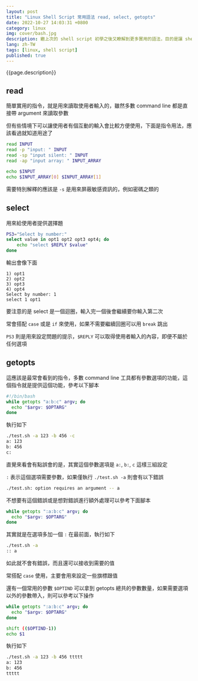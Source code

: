 ```yaml
---
layout: post
title: "Linux Shell Script 常用語法 read, select, getopts"
date: 2022-10-27 14:03:31 +0800
category: linux
img: cover/bash.jpg
description: 繼上次的 shell script 初學之後又瞭解到更多實用的語法，目的是讓 shell script 更像個 command line tool 可以有參數或是使用者互動，主要會介紹 read, select, getopts 的用法
lang: zh-TW
tags: [linux, shell script]
published: true
---
```


{{page.description}}

## read
簡單實用的指令，就是用來讀取使用者輸入的，雖然多數 command line 都是直接帶 argument 來讀取參數

但有些情境下可以讓使用者有個互動的輸入會比較方便使用，下面是指令用法，應該看過就知道用途了

```bash
read INPUT
read -p "input: " INPUT
read -sp "input silent: " INPUT
read -ap "input array: " INPUT_ARRAY

echo $INPUT
echo $INPUT_ARRAY[0] $INPUT_ARRAY[1]
```

需要特別解釋的應該是 `-s`
是用來屏蔽敏感資訊的，例如密碼之類的

## select

用來給使用者提供選擇題

```bash
PS3="Select by number:"
select value in opt1 opt2 opt3 opt4; do
    echo "select $REPLY $value"
done
```
輸出會像下面

```
1) opt1
2) opt2
3) opt3
4) opt4
Select by number: 1
select 1 opt1
```

要注意的是 select 是一個迴圈，輸入完一個後會繼續要你輸入第二次

常會搭配 `case` 或是 `if` 來使用，如果不需要繼續回圈可以用 `break` 跳出

`PS3` 則是用來設定問題的提示，`$REPLY` 可以取得使用者輸入的內容，即便不屬於任何選項

## getopts

這應該是最常會看到的指令，多數 command line 工具都有參數選項的功能，這個指令就是提供這個功能，參考以下腳本

```bash
#!/bin/bash
while getopts "a:b:c" argv; do
  echo "$argv: $OPTARG"
done
```

執行如下

```bash
./test.sh -a 123 -b 456 -c
a: 123
b: 456
c:
```

直覺來看會有點誤會的是，其實這個參數選項是 `a:`, `b:`, `c` 這樣三組設定

`:` 表示這個選項需要參數，如果僅執行 `./test.sh -a` 則會有以下錯誤

```bash
./test.sh: option requires an argument -- a
```

不想要有這個錯誤或是想對錯誤進行額外處理可以參考下面腳本

```bash
while getopts ":a:b:c" argv; do
  echo "$argv: $OPTARG"
done
```

其實就是在選項多加一個 `:` 在最前面，執行如下

```bash
./test.sh -a
:: a
```

如此就不會有錯誤，而且還可以接收到需要的值

常搭配 `case` 使用，主要會用來設定一些旗標跟值

還有一個常用的參數 `$OPTIND` 可以拿到 getopts 總共的參數數量，如果需要選項以外的參數帶入，則可以參考以下操作

```bash
while getopts ":a:b:c" argv; do
  echo "$argv: $OPTARG"
done

shift (($OPTIND-1))
echo $1
```

執行如下

```bash
./test.sh -a 123 -b 456 ttttt
a: 123
b: 456
ttttt
```
